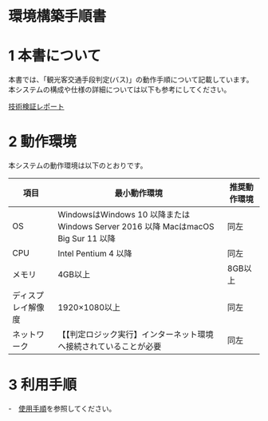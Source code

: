 # 環境構築手順書

# 1 本書について

本書では、「観光客交通手段判定(バス)」の動作手順について記載しています。本システムの構成や仕様の詳細については以下も参考にしてください。

[技術検証レポート](https://www.mlit.go.jp/plateau/file/libraries/doc/plateau_tech_doc_0030_ver01.pdf)

# 2 動作環境

本システムの動作環境は以下のとおりです。

| 項目 | 最小動作環境 | 推奨動作環境 | 
| - | - | - | 
| OS | WindowsはWindows 10 以降または Windows Server 2016 以降 MacはmacOS Big Sur 11 以降 | 同左 | 
| CPU | Intel Pentium 4 以降 | 同左 | 
| メモリ | 4GB以上 | 8GB以上 | 
| ディスプレイ解像度 | 1920×1080以上 |  同左  | 
| ネットワーク       | 【【判定ロジック実行】インターネット環境へ接続されていることが必要 |  同左                            | 



# 3 利用手順
-　[使用手順](userMan.md)を参照してください。